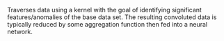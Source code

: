 Traverses data using a kernel with the goal of identifying significant features/anomalies of the base data set. The resulting convoluted data is typically reduced by some aggregation function then fed into a neural network.